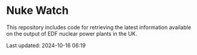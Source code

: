 # Nuke Watch

This repository includes code for retrieving the latest information available on the output of EDF nuclear power plants in the UK.

Last updated: 2024-10-16 06:19